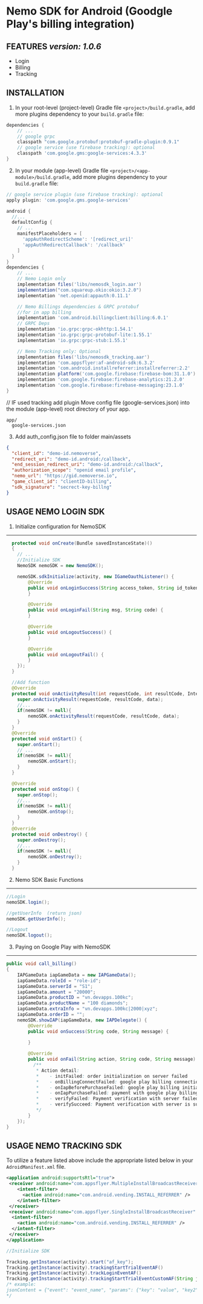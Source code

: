 Nemo SDK for Android (Goodgle Play's billing integration)
========================

FEATURES *version: 1.0.6*
--------
* Login
* Billing
* Tracking

INSTALLATION
------------

1. In your root-level (project-level) Gradle file `<project>/build.gradle`, add more plugins dependency to your `build.gradle` file:

```gradle
dependencies {
    // ...
    // google grpc
    classpath "com.google.protobuf:protobuf-gradle-plugin:0.9.1"
    // google service (use firebase tracking): optional
    classpath 'com.google.gms:google-services:4.3.3'
}
```	
2. In your module (app-level) Gradle file `<project>/<app-module>/build.gradle`, add more plugins dependency to your `build.gradle` file:

```gradle
// google service plugin (use firebase tracking): optional
apply plugin: 'com.google.gms.google-services'

android {
  //...
  defaultConfig {
    // ...
    manifestPlaceholders = [
      'appAuthRedirectScheme': '[redirect_uri]'
      'appAuthRedirectCallback': '/callback'
    ]
  }
}
dependencies {
    // ...
    // Nemo Login only
    implementation files('libs/nemosdk_login.aar')
    implementation("com.squareup.okio:okio:3.2.0")
    implementation 'net.openid:appauth:0.11.1'

    // Nemo Billings dependencies & GRPC protobuf
    //for in app billing
    implementation 'com.android.billingclient:billing:6.0.1'
    // GRPC Deps
    implementation 'io.grpc:grpc-okhttp:1.54.1'
    implementation 'io.grpc:grpc-protobuf-lite:1.55.1'
    implementation 'io.grpc:grpc-stub:1.55.1'

    // Nemo Tracking only: Optional
    implementation files('libs/nemosdk_tracking.aar')
    implementation 'com.appsflyer:af-android-sdk:6.3.2'
    implementation 'com.android.installreferrer:installreferrer:2.2'
    implementation platform('com.google.firebase:firebase-bom:31.1.0')
    implementation 'com.google.firebase:firebase-analytics:21.2.0'
    implementation 'com.google.firebase:firebase-messaging:23.1.0'
}
```	
// IF used tracking add plugin
Move config file (google-services.json) into the module (app-level) root directory of your app.
```
app/
  google-services.json
```

3. Add auth_config.json file to folder main/assets
```json
{
  "client_id": "demo-id.nemoverse",
  "redirect_uri": "demo-id.android:/callback",
  "end_session_redirect_uri": "demo-id.android:/callback",
  "authorization_scope": "openid email profile",
  "nemo_url": "https://gid.nemoverse.io",
  "game_client_id": "clientID-billing",
  "sdk_signature": "secrect-key-billng"
}
```


USAGE NEMO LOGIN SDK
--------------------
1. Initialize configuration for NemoSDK
---
```java
  protected void onCreate(Bundle savedInstanceState)()
  {
    // ...
    //Initialize SDK
    NemoSDK nemoSDK = new NemoSDK();

    nemoSDK.sdkInitialize(activity, new IGameOauthListener() {
        @Override
        public void onLoginSuccess(String access_token, String id_token) {
        }

        @Override
        public void onLoginFail(String msg, String code) {
        }

        @Override
        public void onLogoutSuccess() {
        }

        @Override
        public void onLogoutFail() {
        }
    });
  }

  //Add function
  @Override
  protected void onActivityResult(int requestCode, int resultCode, Intent data) {
    super.onActivityResult(requestCode, resultCode, data);
    //...
    if(nemoSDK != null){
        nemoSDK.onActivityResult(requestCode, resultCode, data);
    }
  }
  @Override
  protected void onStart() {
    super.onStart();
    // ...
    if(nemoSDK != null){
        nemoSDK.onStart();
    }
  }

  @Override
  protected void onStop() {
    super.onStop();
    //...
    if(nemoSDK != null){
        nemoSDK.onStop();
    }
  }
  @Override
  protected void onDestroy() {
    super.onDestroy();
    //...
    if(nemoSDK != null){
        nemoSDK.onDestroy();
    }
  }
```

2. Nemo SDK Basic Functions
---
```java
//Login
nemoSDK.login();

//getUserInfo  (return json)
nemoSDK.getUserInfo();

//Logout
nemoSDK.logout();


```
3. Paying on Google Play with NemoSDK
---
```java
public void call_billing()
{
    IAPGameData iapGameData = new IAPGameData();
    iapGameData.roleId = "role-id";
    iapGameData.serverId = "S1";
    iapGameData.amount = "20000";
    iapGameData.productID = "vn.devapps.100kc";
    iapGameData.productName = "100 diamonds";
    iapGameData.extraInfo = "vn.devapps.100kc|2000|xyz";
    iapGameData.orderID = "";
    nemoSDK.showIAP(iapGameData, new IAPDelegate() {
        @Override
        public void onSuccess(String code, String message) {
            
        }

        @Override
        public void onFail(String action, String code, String message) {
          /**
           * Action detail:
           *    - initFailed: order initialization on server failed
           *    - onBillingConnectFailed: google play billing connection failed
           *    - onIapBeforePurchaseFailed: google play billing initialization failed
           *    - onIapPurchaseFailed: payment with google play billing failed
           *    - verifyFailed: Payment verification with server failed
           *    - verifySucceed: Payment verification with server is successful, but can't send diamond
           */
        }
    });
}
```

USAGE NEMO TRACKING SDK
--------------------
To utilize a feature listed above include the appropriate listed below in your `AdroidManifest.xml` file.
```xml
<application android:supportsRtl="true">
 <receiver android:name="com.appsflyer.MultipleInstallBroadcastReceiver" android:exported="true" >
    <intent-filter>
      <action android:name="com.android.vending.INSTALL_REFERRER" />
    </intent-filter>
 </receiver>
 <receiver android:name="com.appsflyer.SingleInstallBroadcastReceiver" android:exported="true" >
  <intent-filter>
	<action android:name="com.android.vending.INSTALL_REFERRER" />
  </intent-filter>
 </receiver>
</application>
```

```java
//Initialize SDK 

Tracking.getInstance(activity).start("af_key");
Tracking.getInstance(activity).trackingStartTrialEventAF()
Tracking.getInstance(activity).trackLoginEventAF()
Tracking.getInstance(activity).trackingStartTrialEventCustomAF(String jsonContent) 
/* example: 
jsonContent = {"event": "event_name", "params": {"key": "value", "key2": "value2"} }
*/
```
